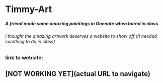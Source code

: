# Timmy-Art
##### A friend made some amazing paintings in Onenote when bored in class
###### i thought the amazing artwork deserves a website to show off (/I needed somthing to do in class)

### link to website:
## [NOT WORKING YET](actual URL to navigate)
